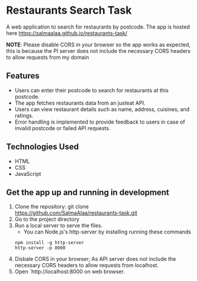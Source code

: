 # Restaurants Search Task

A web application to search for restaurants by postcode. The app is hosted here https://salmaalaa.github.io/restaurants-task/

**NOTE**: Please disable CORS in your browser so the app works as expected, this is because the PI server does not include the necessary CORS headers to allow requests from my domain

## Features

- Users can enter their postcode to search for restaurants at this postcode.
- The app fetches restaurants data from an justeat API.
- Users can view restaurant details such as name, address, cuisines, and ratings.
- Error handling is implemented to provide feedback to users in case of invalid postcode or failed API requests.

## Technologies Used

- HTML
- CSS
- JavaScript

## Get the app up and running in development

1. Clone the repository: git clone https://github.com/SalmaAlaa/restaurants-task.git
2. Go to the project directory
3. Run a local server to serve the files.
   - You can Node.js's http-server by installing running these commands
   ```
   npm install -g http-server
   http-server -p 8000
   ```
4. Disbale CORS in your browser; As API server does not include the necessary CORS headers to allow requests from localhost.
5. Open `http://localhost:8000 on web browser.
